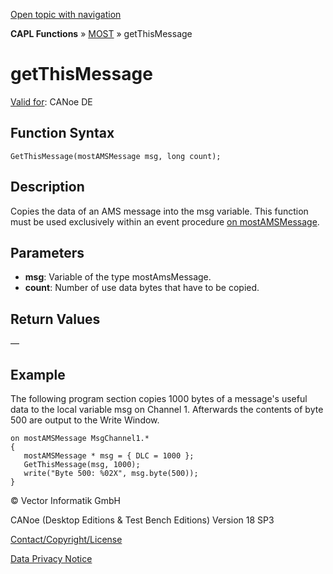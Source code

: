 [Open topic with navigation](../../../../../CANoeDEFamily.htm#Topics/CAPLFunctions/MOST/Functions/CAPLfunctionMOSTGetThisMessage.md)

**CAPL Functions** » [MOST](../CAPLfunctionsMOSTOverview.md) » getThisMessage

# getThisMessage

[Valid for](../../../Shared/FeatureAvailability.md): CANoe DE

## Function Syntax

`GetThisMessage(mostAMSMessage msg, long count);`

## Description

Copies the data of an AMS message into the msg variable. This function must be used exclusively within an event procedure [on mostAMSMessage](../EventProcedures/CAPLfunctionOnMOSTAMSMessage.md).

## Parameters

- **msg**: Variable of the type mostAmsMessage.
- **count**: Number of use data bytes that have to be copied.

## Return Values

—

## Example

The following program section copies 1000 bytes of a message's useful data to the local variable msg on Channel 1. Afterwards the contents of byte 500 are output to the Write Window.

```plaintext
on mostAMSMessage MsgChannel1.*
{
   mostAMSMessage * msg = { DLC = 1000 };
   GetThisMessage(msg, 1000);
   write("Byte 500: %02X", msg.byte(500));
}
```

© Vector Informatik GmbH

CANoe (Desktop Editions & Test Bench Editions) Version 18 SP3

[Contact/Copyright/License](../../../Shared/ContactCopyrightLicense.md)

[Data Privacy Notice](https://www.vector.com/int/en/company/get-info/privacy-policy/)